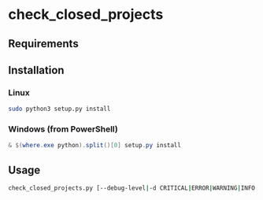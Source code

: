 # check_closed_projects

## Requirements

## Installation

### Linux

```bash
sudo python3 setup.py install
```

### Windows (from PowerShell)

```powershell
& $(where.exe python).split()[0] setup.py install
```

## Usage

```bash
check_closed_projects.py [--debug-level|-d CRITICAL|ERROR|WARNING|INFO|DEBUG|NOTSET] # Other parameters
```
